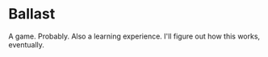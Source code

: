 # Ballast
A game. Probably. Also a learning experience. I'll figure out how this works, eventually.
